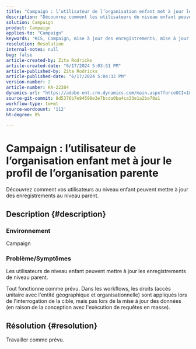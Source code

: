 ```yaml
---
title: "Campaign : l’utilisateur de l’organisation enfant met à jour le profil de l’organisation parente"
description: "Découvrez comment les utilisateurs de niveau enfant peuvent mettre à jour les enregistrements de niveau parent."
solution: Campaign
product: Campaign
applies-to: "Campaign"
keywords: "KCS, Campaign, mise à jour des enregistrements, mise à jour des enregistrements parents, mise à jour des enregistrements parents, mise à jour des enregistrements parents par l’utilisateur enfant"
resolution: Resolution
internal-notes: null
bug: false
article-created-by: Zita Rodricks
article-created-date: "6/17/2024 5:03:51 PM"
article-published-by: Zita Rodricks
article-published-date: "6/17/2024 5:04:32 PM"
version-number: 2
article-number: KA-22384
dynamics-url: "https://adobe-ent.crm.dynamics.com/main.aspx?forceUCI=1&pagetype=entityrecord&etn=knowledgearticle&id=60196b8c-cb2c-ef11-840a-002248084fbb"
source-git-commit: 8d5376b7e94598e3e7bcda0ba4ca33e1a2ba78a1
workflow-type: tm+mt
source-wordcount: '112'
ht-degree: 8%

---
```


# Campaign : l’utilisateur de l’organisation enfant met à jour le profil de l’organisation parente


Découvrez comment vos utilisateurs au niveau enfant peuvent mettre à jour des enregistrements au niveau parent.

## Description {#description}


### Environnement

Campaign

### Problème/Symptômes

Les utilisateurs de niveau enfant peuvent mettre à jour les enregistrements de niveau parent.

Tout fonctionne comme prévu. Dans les workflows, les droits (accès unitaire avec l&#39;entité géographique et organisationnelle) sont appliqués lors de l&#39;interrogation de la cible, mais pas lors de la mise à jour des données (en raison de la conception avec l&#39;exécution de requêtes en masse).


## Résolution {#resolution}


Travailler comme prévu.
